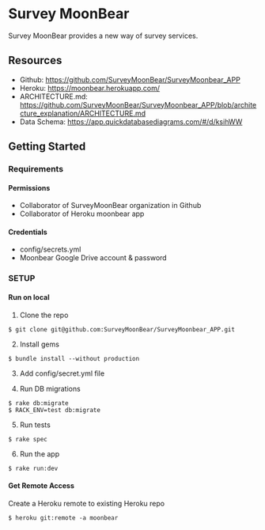 # Survey MoonBear

 Survey MoonBear provides a new way of survey services.

## Resources
- Github: https://github.com/SurveyMoonBear/SurveyMoonbear_APP
- Heroku: https://moonbear.herokuapp.com/
- ARCHITECTURE.md: https://github.com/SurveyMoonBear/SurveyMoonbear_APP/blob/architecture_explanation/ARCHITECTURE.md
- Data Schema: https://app.quickdatabasediagrams.com/#/d/ksihWW

## Getting Started

### Requirements
#### Permissions
- Collaborator of SurveyMoonBear organization in Github
- Collaborator of Heroku moonbear app

#### Credentials
- config/secrets.yml
- Moonbear Google Drive account & password

### SETUP
#### Run on local

1. Clone the repo
```
$ git clone git@github.com:SurveyMoonBear/SurveyMoonbear_APP.git
```

2. Install gems
```
$ bundle install --without production
```

3. Add config/secret.yml file

4. Run DB migrations
```
$ rake db:migrate
$ RACK_ENV=test db:migrate
```

5. Run tests
```
$ rake spec
```

6. Run the app
```
$ rake run:dev
```

#### Get Remote Access
Create a Heroku remote to existing Heroku repo
```
$ heroku git:remote -a moonbear
```

